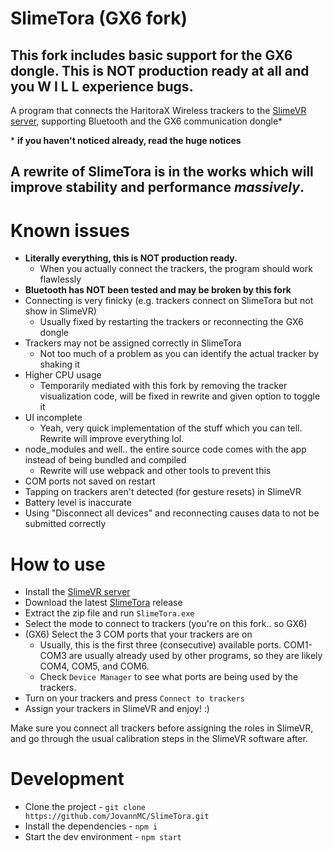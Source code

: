 # SlimeTora (GX6 fork)
## **This fork includes basic support for the GX6 dongle. This is NOT production ready at all and you W I L L experience bugs.**

A program that connects the HaritoraX Wireless trackers to the [SlimeVR server](https://docs.slimevr.dev/server/index.html), supporting Bluetooth and the GX6 communication dongle*

\* **if you haven't noticed already, read the huge notices**

## A rewrite of SlimeTora is in the works which will improve stability and performance *massively*.

# Known issues
- **Literally everything, this is NOT production ready.**
  - When you actually connect the trackers, the program should work flawlessly
- **Bluetooth has NOT been tested and may be broken by this fork**
- Connecting is very finicky (e.g. trackers connect on SlimeTora but not show in SlimeVR)
  - Usually fixed by restarting the trackers or reconnecting the GX6 dongle
- Trackers may not be assigned correctly in SlimeTora
  - Not too much of a problem as you can identify the actual tracker by shaking it
- Higher CPU usage
  - Temporarily mediated with this fork by removing the tracker visualization code, will be fixed in rewrite and given option to toggle it
- UI incomplete
  - Yeah, very quick implementation of the stuff which you can tell. Rewrite will improve everything lol.
- node_modules and well.. the entire source code comes with the app instead of being bundled and compiled
  - Rewrite will use webpack and other tools to prevent this
- COM ports not saved on restart
- Tapping on trackers aren't detected (for gesture resets) in SlimeVR
- Battery level is inaccurate
- Using "Disconnect all devices" and reconnecting causes data to not be submitted correctly

# How to use
- Install the [SlimeVR server](https://docs.slimevr.dev/server/index.html)
- Download the latest [SlimeTora](https://github.com/OCSYT/SlimeTora/releases/latest) release
- Extract the zip file and run `SlimeTora.exe`
- Select the mode to connect to trackers (you're on this fork.. so GX6)
- (GX6) Select the 3 COM ports that your trackers are on
  - Usually, this is the first three (consecutive) available ports. COM1-COM3 are usually already used by other programs, so they are likely COM4, COM5, and COM6.
  - Check `Device Manager` to see what ports are being used by the trackers.
- Turn on your trackers and press `Connect to trackers`
- Assign your trackers in SlimeVR and enjoy! :)

Make sure you connect all trackers before assigning the roles in SlimeVR, and go through the usual calibration steps in the SlimeVR software after.

# Development
- Clone the project - `git clone https://github.com/JovannMC/SlimeTora.git`
- Install the dependencies - `npm i`
- Start the dev environment - `npm start`
